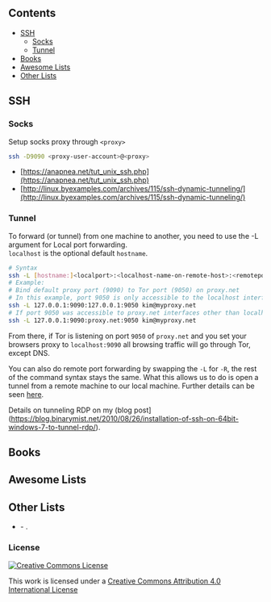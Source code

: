 ## Contents

* [SSH](#ssh)
  * [Socks](#ssh-socks)
  * [Tunnel](#ssh-tunnel)
* [Books](#books)
* [Awesome Lists](#awsome-lists)
* [Other Lists](#other-lists)






## SSH

### Socks
Setup socks proxy through `<proxy>`
```bash
ssh -D9090 <proxy-user-account>@<proxy>
```
* [https://anapnea.net/tut_unix_ssh.php](https://anapnea.net/tut_unix_ssh.php)
* [http://linux.byexamples.com/archives/115/ssh-dynamic-tunneling/](http://linux.byexamples.com/archives/115/ssh-dynamic-tunneling/)

### Tunnel
To forward (or tunnel) from one machine to another, you need to use the -L argument for Local port forwarding.  
`localhost` is the optional default `hostname`.  

```bash
# Syntax
ssh -L [hostname:]<localport>:<localhost-name-on-remote-host>:<remoteport> <proxy-user-account>@<proxy>
# Example:
# Bind default proxy port (9090) to Tor port (9050) on proxy.net
# In this example, port 9050 is only accessible to the localhost interface of proxy.net
ssh -L 127.0.0.1:9090:127.0.0.1:9050 kim@myproxy.net
# If port 9050 was accessible to proxy.net interfaces other than localhost, then we could do the following:
ssh -L 127.0.0.1:9090:proxy.net:9050 kim@myproxy.net
```
From there, if Tor is listening on port `9050` of `proxy.net` and you set your browsers proxy to `localhost:9090` all browsing traffic will go through Tor, except DNS.

You can also do remote port forwarding by swapping the `-L` for `-R`, the rest of the command syntax stays the same. What this allows us to do is open a tunnel from a remote machine to our local machine. Further details can be seen [here](http://blog.trackets.com/2014/05/17/ssh-tunnel-local-and-remote-port-forwarding-explained-with-examples.html).

Details on tunneling RDP on my (blog post](https://blog.binarymist.net/2010/08/26/installation-of-ssh-on-64bit-windows-7-to-tunnel-rdp/).


## Books


## Awesome Lists


## Other Lists

* []() - .

### License

[![Creative Commons License](http://i.creativecommons.org/l/by/4.0/88x31.png)](https://creativecommons.org/licenses/by/4.0/)

This work is licensed under a [Creative Commons Attribution 4.0 International License](http://creativecommons.org/licenses/by/4.0/)
